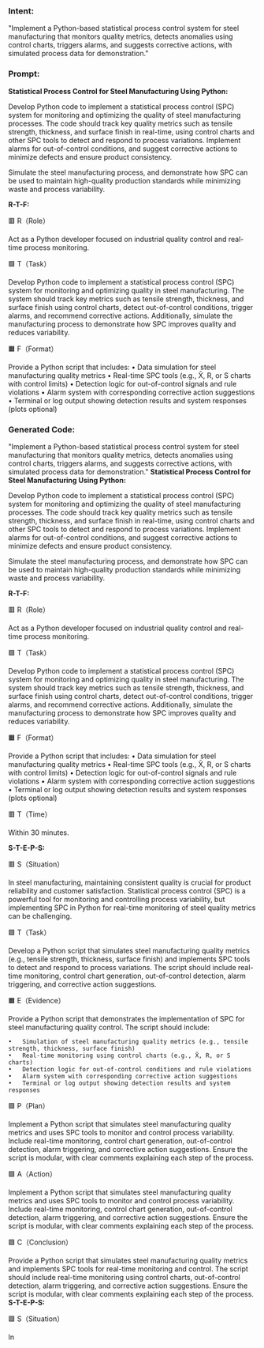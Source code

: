 ### Intent:
"Implement a Python-based statistical process control system for steel manufacturing that monitors quality metrics, detects anomalies using control charts, triggers alarms, and suggests corrective actions, with simulated process data for demonstration."

### Prompt:
**Statistical Process Control for Steel Manufacturing Using Python:**

Develop Python code to implement a statistical process control (SPC) system for monitoring and optimizing the quality of steel manufacturing processes. The code should track key quality metrics such as tensile strength, thickness, and surface finish in real-time, using control charts and other SPC tools to detect and respond to process variations. Implement alarms for out-of-control conditions, and suggest corrective actions to minimize defects and ensure product consistency.

Simulate the steel manufacturing process, and demonstrate how SPC can be used to maintain high-quality production standards while minimizing waste and process variability.

**R-T-F:**

🟥 R（Role）

Act as a Python developer focused on industrial quality control and real-time process monitoring.

🟩 T（Task）

Develop Python code to implement a statistical process control (SPC) system for monitoring and optimizing quality in steel manufacturing. The system should track key metrics such as tensile strength, thickness, and surface finish using control charts, detect out-of-control conditions, trigger alarms, and recommend corrective actions. Additionally, simulate the manufacturing process to demonstrate how SPC improves quality and reduces variability.

🟧 F（Format）

Provide a Python script that includes:
	•	Data simulation for steel manufacturing quality metrics
	•	Real-time SPC tools (e.g., X̄, R, or S charts with control limits)
	•	Detection logic for out-of-control signals and rule violations
	•	Alarm system with corresponding corrective action suggestions
	•	Terminal or log output showing detection results and system responses (plots optional)

### Generated Code:
"Implement a Python-based statistical process control system for steel manufacturing that monitors quality metrics, detects anomalies using control charts, triggers alarms, and suggests corrective actions, with simulated process data for demonstration."
**Statistical Process Control for Steel Manufacturing Using Python:**

Develop Python code to implement a statistical process control (SPC) system for monitoring and optimizing the quality of steel manufacturing processes. The code should track key quality metrics such as tensile strength, thickness, and surface finish in real-time, using control charts and other SPC tools to detect and respond to process variations. Implement alarms for out-of-control conditions, and suggest corrective actions to minimize defects and ensure product consistency.

Simulate the steel manufacturing process, and demonstrate how SPC can be used to maintain high-quality production standards while minimizing waste and process variability.

**R-T-F:**

🟥 R（Role）

Act as a Python developer focused on industrial quality control and real-time process monitoring.

🟩 T（Task）

Develop Python code to implement a statistical process control (SPC) system for monitoring and optimizing quality in steel manufacturing. The system should track key metrics such as tensile strength, thickness, and surface finish using control charts, detect out-of-control conditions, trigger alarms, and recommend corrective actions. Additionally, simulate the manufacturing process to demonstrate how SPC improves quality and reduces variability.

🟧 F（Format）

Provide a Python script that includes:
	•	Data simulation for steel manufacturing quality metrics
	•	Real-time SPC tools (e.g., X̄, R, or S charts with control limits)
	•	Detection logic for out-of-control signals and rule violations
	•	Alarm system with corresponding corrective action suggestions
	•	Terminal or log output showing detection results and system responses (plots optional)	

🟥 T（Time）

Within 30 minutes.

**S-T-E-P-S:**

🟥 S（Situation）

In steel manufacturing, maintaining consistent quality is crucial for product reliability and customer satisfaction. Statistical process control (SPC) is a powerful tool for monitoring and controlling process variability, but implementing SPC in Python for real-time monitoring of steel quality metrics can be challenging.

🟩 T（Task）

Develop a Python script that simulates steel manufacturing quality metrics (e.g., tensile strength, thickness, surface finish) and implements SPC tools to detect and respond to process variations. The script should include real-time monitoring, control chart generation, out-of-control detection, alarm triggering, and corrective action suggestions.

🟧 E（Evidence）

Provide a Python script that demonstrates the implementation of SPC for steel manufacturing quality control. The script should include:

	•	Simulation of steel manufacturing quality metrics (e.g., tensile strength, thickness, surface finish)
	•	Real-time monitoring using control charts (e.g., X̄, R, or S charts)
	•	Detection logic for out-of-control conditions and rule violations
	•	Alarm system with corresponding corrective action suggestions
	•	Terminal or log output showing detection results and system responses

🟩 P（Plan）

Implement a Python script that simulates steel manufacturing quality metrics and uses SPC tools to monitor and control process variability. Include real-time monitoring, control chart generation, out-of-control detection, alarm triggering, and corrective action suggestions. Ensure the script is modular, with clear comments explaining each step of the process.

🟩 A（Action）

Implement a Python script that simulates steel manufacturing quality metrics and uses SPC tools to monitor and control process variability. Include real-time monitoring, control chart generation, out-of-control detection, alarm triggering, and corrective action suggestions. Ensure the script is modular, with clear comments explaining each step of the process.

🟩 C（Conclusion）

Provide a Python script that simulates steel manufacturing quality metrics and implements SPC tools for real-time monitoring and control. The script should include real-time monitoring using control charts, out-of-control detection, alarm triggering, and corrective action suggestions. Ensure the script is modular, with clear comments explaining each step of the process.
**S-T-E-P-S:**

🟩 S（Situation）

In
